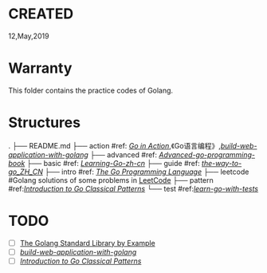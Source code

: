 # CREATED
12,May,2019

# Warranty
This folder contains the practice codes of Golang.

# Structures
.
├── README.md
├── action                #ref: [_Go in Action_](https://book.douban.com/subject/27015617/),《Go语言编程》,[_build-web-application-with-golang_](https://github.com/astaxie/build-web-application-with-golang)
├── advanced                  #ref: [_Advanced-go-programming-book_](https://www.gitbook.com/book/chai2010/advanced-go-programming-book/)
├── basic                  #ref: [_Learning-Go-zh-cn_](https://github.com/mikespook/Learning-Go-zh-cn)
├── guide                 #ref: [_the-way-to-go_ZH_CN_](https://github.com/Unknwon/the-way-to-go_ZH_CN)
├── intro                   #ref: [_The Go Programming Language_](http://www.gopl.io/)
├── leetcode            #Golang solutions of some problems in [LeetCode](https://leetcode.com)
├── pattern              #ref:[_Introduction to Go Classical Patterns_](https://www.bilibili.com/video/av10623920)
└── test                   #ref:[_learn-go-with-tests_](https://github.com/quii/learn-go-with-tests)

# TODO
- [ ] [The Golang Standard Library by Example](https://github.com/polaris1119/The-Golang-Standard-Library-by-Example)
- [ ] [_build-web-application-with-golang_](https://github.com/astaxie/build-web-application-with-golang)
- [ ] [_Introduction to Go Classical Patterns_](https://www.bilibili.com/video/av10623920)
